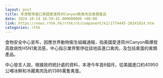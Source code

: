 ```yaml
---
layout: post
title: 本港暫停進口美國愛達荷州Canyon縣禽肉及禽類產品
date: 2024-10-14 16:59:41.000000000 +08:00
link: https://news.rthk.hk/rthk/ch/component/k2/1774445-20241014.htm
categories: rthk
---
```


食物安全中心宣布，因應世界動物衞生組織通報，指美國愛達荷州Canyon縣爆發高致病性H5N1禽流感，中心指示業界暫停從該地區進口禽肉，及包括禽蛋的禽類產品。

中心發言人說，根據政府統計處的資料，本港今年首6個月，從美國進口約40950公噸冰鮮和冷藏禽肉及約1386萬隻禽蛋。
